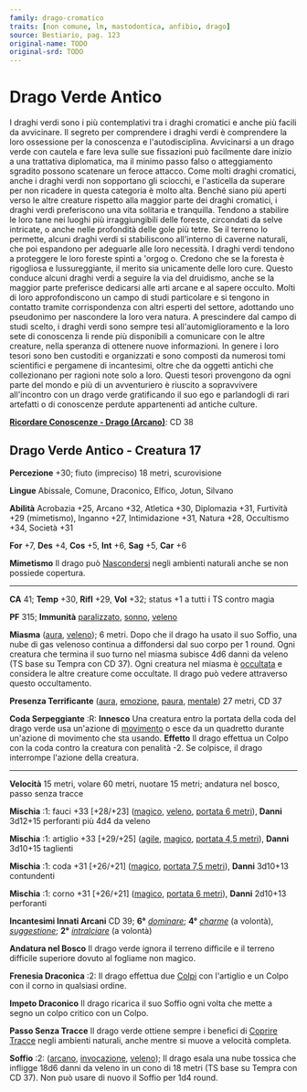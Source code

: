 ```yaml
---
family: drago-cromatico
traits: [non comune, lm, mastodontica, anfibio, drago]
source: Bestiario, pag. 123
original-name: TODO
original-srd: TODO
---
```


# Drago Verde Antico

I draghi verdi sono i più contemplativi tra i draghi cromatici e anche più
facili da avvicinare. Il segreto per comprendere i draghi verdi è comprendere la
loro ossessione per la conoscenza e l'autodisciplina. Avvicinarsi a un drago
verde con cautela e fare leva sulle sue fissazioni può facilmente dare inizio a
una trattativa diplomatica, ma il minimo passo falso o atteggiamento sgradito
possono scatenare un feroce attacco. Come molti draghi cromatici, anche i draghi
verdi non sopportano gli sciocchi, e l'asticella da superare per non ricadere in
questa categoria è molto alta. Benché siano più aperti verso le altre creature
rispetto alla maggior parte dei draghi cromatici, i draghi verdi preferiscono
una vita solitaria e tranquilla. Tendono a stabilire le loro tane nei luoghi più
irraggiungibili delle foreste, circondati da selve intricate, o anche nelle
profondità delle gole più tetre. Se il terreno lo permette, alcuni draghi verdi
si stabiliscono all'interno di caverne naturali, che poi espandono per adeguarle
alle loro necessità. I draghi verdi tendono a proteggere le loro foreste spinti
a 'orgog o. Credono che se la foresta è rigogliosa e lussureggiante, il merito
sia unicamente delle loro cure. Questo conduce alcuni draghi verdi a seguire la
via del druidismo, anche se la maggior parte preferisce dedicarsi alle arti
arcane e al sapere occulto. Molti di loro approfondiscono un campo di studi
particolare e si tengono in contatto tramite corrispondenza con altri esperti
del settore, adottando uno pseudonimo per nascondere la loro vera natura. A
prescindere dal campo di studi scelto, i draghi verdi sono sempre tesi
all'automiglioramento e la loro sete di conoscenza li rende più disponibili a
comunicare con le altre creature, nella speranza di ottenere nuove informazioni.
In genere i loro tesori sono ben custoditi e organizzati e sono composti da
numerosi tomi scientifici e pergamene di incantesimi, oltre che da oggetti
antichi che collezionano per ragioni note solo a loro. Questi tesori provengono
da ogni parte del mondo e più di un avventuriero è riuscito a sopravvivere
all'incontro con un drago verde gratificando il suo ego e parlandogli di rari
artefatti o di conoscenze perdute appartenenti ad antiche culture.

**[Ricordare Conoscenze - Drago (Arcano)](/azioni/abilita/ricordare-conoscenze)**:
CD 38

## Drago Verde Antico - Creatura 17

**Percezione** +30; fiuto (impreciso) 18 metri, scurovisione

**Lingue** Abissale, Comune, Draconico, Elfico, Jotun, Silvano

**Abilità** Acrobazia +25, Arcano +32, Atletica +30, Diplomazia +31, Furtività
+29 (mimetismo), Inganno +27, Intimidazione +31, Natura +28, Occultismo +34,
Società +31

**For** +7, **Des** +4, **Cos** +5, **Int** +6, **Sag** +5, **Car** +6

**Mimetismo** Il drago può [Nascondersi](/azioni/nascondersi) negli ambienti
naturali anche se non possiede copertura.

---

**CA** 41; **Temp** +30, **Rifl** +29, **Vol** +32; status +1 a tutti i TS
contro magia

**PF** 315; **Immunità** [paralizzato](/condizioni/paralizzato),
[sonno](/tratti/sonno), [veleno](/tratti/veleno)

**Miasma** ([aura](/tratti/aura), [veleno](/tratti/veleno)); 6 metri. Dopo che
il drago ha usato il suo Soffio, una nube di gas velenoso continua a diffondersi
dal suo corpo per 1 round. Ogni creatura che termina il suo turno nel miasma
subisce 4d6 danni da veleno (TS base su Tempra con CD 37). Ogni creatura nel
miasma è [occultata](/condizioni/occultato) e considera le altre creature come
occultate. Il drago può vedere attraverso questo occultamento.

**Presenza Terrificante** ([aura](/tratti/aura), [emozione](/tratti/emozione),
[paura](/tratti/paura), [mentale](/tratti/mentale)) 27 metri, CD 37

**Coda Serpeggiante** :R: **Innesco** Una creatura entro la portata della coda
del drago verde usa un'azione di [movimento](/tratti/movimento) o esce da un
quadretto durante un'azione di movimento che sta usando. **Effetto** Il drago
effettua un Colpo con la coda contro la creatura con penalità -2. Se colpisce,
il drago interrompe l'azione della creatura.

---

**Velocità** 15 metri, volare 60 metri, nuotare 15 metri; andatura nel bosco,
passo senza tracce

**Mischia** :1: fauci +33 \[+28/+23] ([magico](/tratti/magico),
[veleno](/tratti/veleno), [portata 6 metri](/tratti/portata)), **Danni** 3d12+15
perforanti più 4d4 da veleno

**Mischia** :1: artiglio +33 \[+29/+25] ([agile](/tratti/agile),
[magico](/tratti/magico), [portata 4,5 metri](/tratti/portata)), **Danni**
3d10+15 taglienti

**Mischia** :1: coda +31 \[+26/+21] ([magico](/tratti/magico),
[portata 7,5 metri](/tratti/portata)), **Danni** 3d10+13 contundenti

**Mischia** :1: corno +31 \[+26/+21] ([magico](/tratti/magico),
[portata 6 metri](/tratti/portata)), **Danni** 2d10+13 perforanti

**Incantesimi Innati Arcani** CD 39; **6°** _[dominare](/incantesimi/dominare)_;
**4°** _[charme](/incantesimi/charme)_ (a volontà),
_[suggestione](/incantesimi/suggestione)_; **2°**
_[intralciare](/incantesimi/intralciare)_ (a volontà)

**Andatura nel Bosco** Il drago verde ignora il terreno difficile e il terreno
difficile superiore dovuto al fogliame non magico.

**Frenesia Draconica** :2: Il drago effettua due [Colpi](/azioni/colpire) con
l'artiglio e un Colpo con il corno in qualsiasi ordine.

**Impeto Draconico** Il drago ricarica il suo Soffio ogni volta che mette a
segno un colpo critico con un Colpo.

**Passo Senza Tracce** Il drago verde ottiene sempre i benefici di
[Coprire Tracce](/azioni/coprire-tracce) negli ambienti naturali, anche mentre
si muove a velocità completa.

**Soffio** :2: ([arcano](/tratti/arcano), [invocazione](/tratti/invocazione),
[veleno](/tratti/veleno)); Il drago esala una nube tossica che infligge 18d6
danni da veleno in un cono di 18 metri (TS base su Tempra con CD 37). Non può
usare di nuovo il Soffio per 1d4 round.
